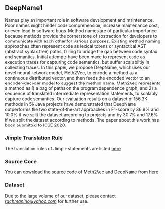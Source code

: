 ## DeepName1


Names play an important role in software development and maintenance. Poor names might hinder code comprehension, increase maintenance cost, or even lead to software bugs. Method names are of particular importance because methods provide the cornerstone of abstraction for developers to communicate with each other for various purposes. Existing method naming approaches often represent code as lexical tokens or syntactical AST (abstract syntax tree) paths, failing to bridge the gap between code syntax and semantics. Initial attempts have been made to represent code as execution traces for capturing code semantics, but suffer scaliabiltiy in collecting traces. In this paper, we propose DeepName, which uses our novel neural network model, Meth2Vec, to encode a method as a continuous distributed vector, and then feeds the encoded vector to an encoder-decoder model to suggest the method name. Meth2Vec represents a method as 1) a bag of paths on the program dependence graph, and 2) a sequence of translated intermediate representation statements, to scalably capture code semantics. Our evaluation results on a dataset of 156.3K methods in 56 Java projects have demonstrated that DeepName outperforms the two state-of-the-art approaches in F1-score by 36.9% and 10.0% if we split the dataset according to projects and by 30.7% and 17.6% if we split the dataset according to methods. The paper about this work has been submitted to ICSE 2020.



### Jimple Translation Rule
The translation rules of Jimple statements are listed [here](rules.html)


### Source Code

You can download the source code of Meth2Vec and DeepName from [here](code.zip)

### Dataset

Due to the large volume of our dataset, please contact *rachmanino@yahoo.com* for further use.
